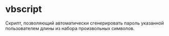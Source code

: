 # vbscript

Скрипт, позволяющий автоматически сгенерировать пароль указанной пользователем длины из набора произвольных символов.
